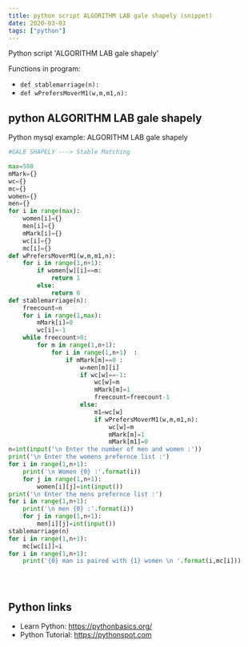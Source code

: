 ```yaml
---
title: python script ALGORITHM LAB gale shapely (snippet)
date: 2020-03-03
tags: ["python"]
---
```

Python script 'ALGORITHM LAB gale shapely'

Functions in program: 
* `def stablemarriage(n):`
* `def wPrefersMoverM1(w,m,m1,n):`

## python ALGORITHM LAB gale shapely

Python mysql example: ALGORITHM LAB gale shapely

```python
#GALE SHAPELY ---> Stable Matching

max=500
mMark={}
wc={}
mc={}
women={}
men={}
for i in range(max):
    women[i]={}
    men[i]={}
    mMark[i]={}
    wc[i]={}
    mc[i]={}
def wPrefersMoverM1(w,m,m1,n):
    for i in range(1,n+1):
        if women[w][i]==m:
            return 1
        else:
            return 0
def stablemarriage(n):
    freecount=n
    for i in range(1,max):
        mMark[i]=0
        wc[i]=-1
    while freecount>0:
        for m in range(1,n+1):
            for i in range(1,n+1)  :
                if mMark[m]==0 :
                    w=men[m][i]
                    if wc[w]==-1:
                        wc[w]=m
                        mMark[m]=1
                        freecount=freecount-1
                    else:
                        m1=wc[w]
                        if wPrefersMoverM1(w,m,m1,n):
                            wc[w]=m
                            mMark[m]=1
                            mMark[m1]=0
n=int(input('\n Enter the number of men and women :'))
print('\n Enter the womens prefernce list :')
for i in range(1,n+1):
    print('\n Women {0} :'.format(i))
    for j in range(1,n+1):
        women[i][j]=int(input())
print('\n Enter the mens prefernce list :')
for i in range(1,n+1):
    print('\n men {0} :'.format(i))
    for j in range(1,n+1):
        men[i][j]=int(input())
stablemarriage(n)
for i in range(1,n+1):
    mc[wc[i]]=i
for i in range(1,n+1):
    print('{0} man is paired with {1} women \n '.format(i,mc[i]))





```

## Python links

- Learn Python: https://pythonbasics.org/
- Python Tutorial: https://pythonspot.com
